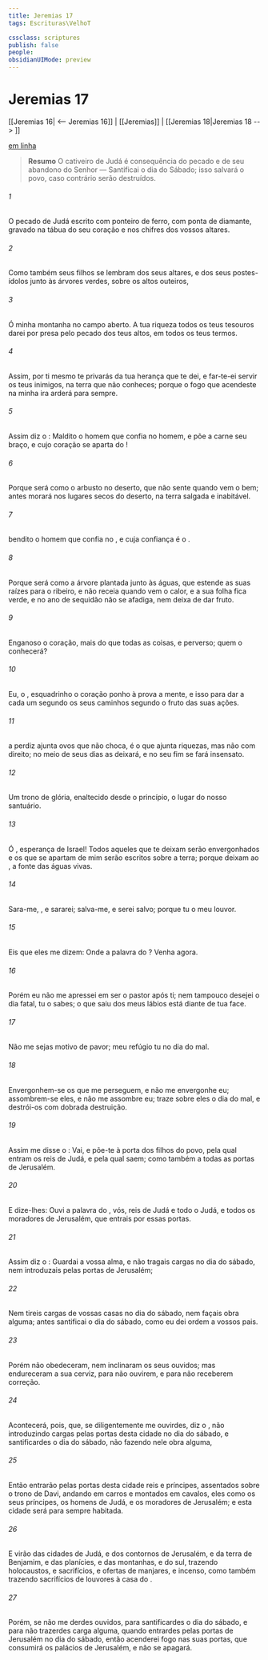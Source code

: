 ```yaml
---
title: Jeremias 17
tags: Escrituras\VelhoT

cssclass: scriptures
publish: false
people:
obsidianUIMode: preview
---
```


# Jeremias 17
[[Jeremias 16| <-- Jeremias 16]] | [[Jeremias]] | [[Jeremias 18|Jeremias 18 --> ]]

[em linha](https://churchofjesuschrist.org/study/scriptures/ot/jer/17?lang=por)

> __Resumo__
O cativeiro de Judá é consequência do pecado e de seu abandono do Senhor — Santificai o dia do Sábado; isso salvará o povo, caso contrário serão destruídos.

###### 1 
O pecado de Judá  escrito com  ponteiro de ferro, com ponta de diamante, gravado na tábua do seu coração e nos chifres dos vossos altares.

###### 2 
Como também seus filhos se lembram dos seus altares, e dos seus postes-ídolos junto às árvores verdes, sobre os altos outeiros,

###### 3 
Ó minha montanha no campo aberto. A tua riqueza  todos os teus tesouros darei por presa pelo pecado dos teus altos, em todos os teus termos.

###### 4 
Assim, por ti mesmo te privarás da tua herança que te dei, e far-te-ei servir os teus inimigos, na terra que não conheces; porque o fogo que acendeste na minha ira arderá para sempre.

###### 5 
Assim diz o : Maldito o homem que confia no homem, e põe a carne  seu braço, e cujo coração se aparta do !

###### 6 
Porque será como o arbusto no deserto, que não sente quando vem o bem; antes morará nos lugares secos do deserto, na terra salgada e inabitável.

###### 7 
 bendito o homem que confia no , e cuja confiança é o .

###### 8 
Porque será como a árvore plantada junto às águas, que estende as suas raízes para o ribeiro, e não receia quando vem o calor, e a sua folha fica verde, e no ano de sequidão não se afadiga, nem deixa de dar fruto.

###### 9 
Enganoso  o coração, mais do que todas as coisas, e perverso; quem o conhecerá?

###### 10 
Eu, o , esquadrinho o coração  ponho à prova a mente, e isso para dar a cada um segundo os seus caminhos  segundo o fruto das suas ações.

###### 11 
 a perdiz  ajunta ovos que não choca,  é o que ajunta riquezas, mas não com direito; no meio de seus dias as deixará, e no seu fim se fará  insensato.

###### 12 
Um trono de glória, enaltecido desde o princípio,  o lugar do nosso santuário.

###### 13 
Ó , esperança de Israel! Todos aqueles que te deixam serão envergonhados e os que se apartam de mim serão escritos sobre a terra; porque deixam ao , a fonte das águas vivas.

###### 14 
Sara-me, , e sararei; salva-me, e serei salvo; porque tu  o meu louvor.

###### 15 
Eis que eles me dizem: Onde  a palavra do ? Venha agora.

###### 16 
Porém eu não me apressei em ser o pastor após ti; nem tampouco desejei o dia fatal, tu o sabes; o que saiu dos meus lábios está diante de tua face.

###### 17 
Não me sejas motivo de pavor; meu refúgio  tu no dia do mal.

###### 18 
Envergonhem-se os que me perseguem, e não me envergonhe eu; assombrem-se eles, e não me assombre eu; traze sobre eles o dia do mal, e destrói-os com dobrada destruição.

###### 19 
Assim me disse o : Vai, e põe-te à porta dos filhos do povo, pela qual entram os reis de Judá, e pela qual saem; como também a todas as portas de Jerusalém.

###### 20 
E dize-lhes: Ouvi a palavra do , vós, reis de Judá e todo o Judá, e todos os moradores de Jerusalém, que entrais por essas portas.

###### 21 
Assim diz o : Guardai a vossa alma, e não tragais cargas no dia do sábado, nem  introduzais pelas portas de Jerusalém;

###### 22 
Nem tireis cargas de vossas casas no dia do sábado, nem façais obra alguma; antes santificai o dia do sábado, como eu dei ordem a vossos pais.

###### 23 
Porém não obedeceram, nem inclinaram os seus ouvidos; mas endureceram a sua cerviz, para não ouvirem, e para não receberem correção.

###### 24 
Acontecerá, pois, que, se diligentemente me ouvirdes, diz o , não introduzindo cargas pelas portas desta cidade no dia do sábado, e santificardes o dia do sábado, não fazendo nele obra alguma,

###### 25 
Então entrarão pelas portas desta cidade reis e príncipes, assentados sobre o trono de Davi, andando em carros e montados em cavalos,  eles como os seus príncipes, os homens de Judá, e os moradores de Jerusalém; e esta cidade será para sempre habitada.

###### 26 
E virão das cidades de Judá, e dos contornos de Jerusalém, e da terra de Benjamim, e das planícies, e das montanhas, e do sul, trazendo holocaustos, e sacrifícios, e ofertas de manjares, e incenso, como também trazendo sacrifícios de louvores à casa do .

###### 27 
Porém, se não me derdes ouvidos, para santificardes o dia do sábado, e para não trazerdes carga alguma, quando entrardes pelas portas de Jerusalém no dia do sábado, então acenderei fogo nas suas portas, que consumirá os palácios de Jerusalém, e não se apagará.

